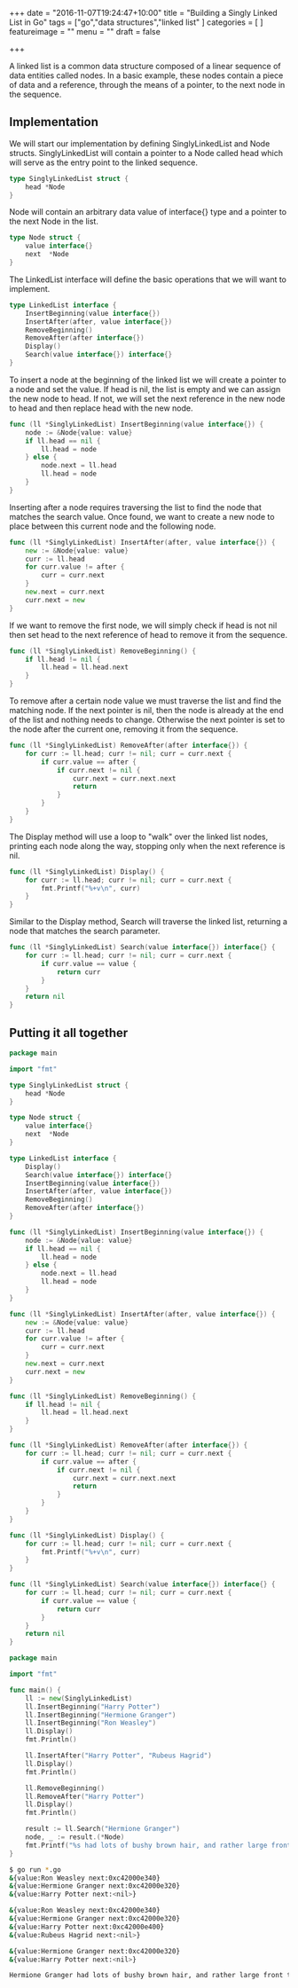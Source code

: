 +++
date = "2016-11-07T19:24:47+10:00"
title = "Building a Singly Linked List in Go"
tags = ["go","data structures","linked list"
]
categories = [
]
featureimage = ""
menu = ""
draft = false

+++

A linked list is a common data structure composed of a linear sequence of data entities called nodes. In a basic example, these nodes contain a piece of data and a reference, through the means of a pointer, to the next node in the sequence.

## Implementation
We will start our implementation by defining SinglyLinkedList and Node structs.
SinglyLinkedList will contain a pointer to a Node called head which will serve as the entry point to the linked sequence.
```go
type SinglyLinkedList struct {
	head *Node
}
```
Node will contain an arbitrary data value of interface{} type and a pointer to the next Node in the list.

```go
type Node struct {
	value interface{}
	next  *Node
}
```
The LinkedList interface will define the basic operations that we will want to implement.
```go
type LinkedList interface {
	InsertBeginning(value interface{})
	InsertAfter(after, value interface{})
	RemoveBeginning()
	RemoveAfter(after interface{})
	Display()
	Search(value interface{}) interface{}
}
```
To insert a node at the beginning of the linked list we will create a pointer to a node and set the value. If head is nil, the list is empty and we can assign the new node to head. If not, we will set the next reference in the new node to head and then replace head with the new node.
```go
func (ll *SinglyLinkedList) InsertBeginning(value interface{}) {
	node := &Node{value: value}
	if ll.head == nil {
		ll.head = node
	} else {
		node.next = ll.head
		ll.head = node
	}
}
```
Inserting after a node requires traversing the list to find the node that matches the search value. Once found, we want to create a new node to place between this current node and the following node.
```go
func (ll *SinglyLinkedList) InsertAfter(after, value interface{}) {
	new := &Node{value: value}
	curr := ll.head
	for curr.value != after {
		curr = curr.next
	}
	new.next = curr.next
	curr.next = new
}
```

If we want to remove the first node, we will simply check if head is not nil then set head to the next reference of head to remove it from the sequence.
```go
func (ll *SinglyLinkedList) RemoveBeginning() {
	if ll.head != nil {
		ll.head = ll.head.next
	}
}
```
To remove after a certain node value we must traverse the list and find the matching node. If the next pointer is nil, then the node is already at the end of the list and nothing needs to change. Otherwise the next pointer is set to the node after the current one, removing it from the sequence.
```go
func (ll *SinglyLinkedList) RemoveAfter(after interface{}) {
	for curr := ll.head; curr != nil; curr = curr.next {
		if curr.value == after {
			if curr.next != nil {
				curr.next = curr.next.next
				return
			}
		}
	}
}
```

The Display method will use a loop to "walk" over the linked list nodes, printing each node along the way, stopping only when the next reference is nil.
```go
func (ll *SinglyLinkedList) Display() {
	for curr := ll.head; curr != nil; curr = curr.next {
		fmt.Printf("%+v\n", curr)
	}
}
```

Similar to the Display method, Search will traverse the linked list, returning a node that matches the search parameter.
```go
func (ll *SinglyLinkedList) Search(value interface{}) interface{} {
	for curr := ll.head; curr != nil; curr = curr.next {
		if curr.value == value {
			return curr
		}
	}
	return nil
}
```


## Putting it all together

```go
package main

import "fmt"

type SinglyLinkedList struct {
	head *Node
}

type Node struct {
	value interface{}
	next  *Node
}

type LinkedList interface {
	Display()
	Search(value interface{}) interface{}
	InsertBeginning(value interface{})
	InsertAfter(after, value interface{})
	RemoveBeginning()
	RemoveAfter(after interface{})
}

func (ll *SinglyLinkedList) InsertBeginning(value interface{}) {
	node := &Node{value: value}
	if ll.head == nil {
		ll.head = node
	} else {
		node.next = ll.head
		ll.head = node
	}
}

func (ll *SinglyLinkedList) InsertAfter(after, value interface{}) {
	new := &Node{value: value}
	curr := ll.head
	for curr.value != after {
		curr = curr.next
	}
	new.next = curr.next
	curr.next = new
}

func (ll *SinglyLinkedList) RemoveBeginning() {
	if ll.head != nil {
		ll.head = ll.head.next
	}
}

func (ll *SinglyLinkedList) RemoveAfter(after interface{}) {
	for curr := ll.head; curr != nil; curr = curr.next {
		if curr.value == after {
			if curr.next != nil {
				curr.next = curr.next.next
				return
			}
		}
	}
}

func (ll *SinglyLinkedList) Display() {
	for curr := ll.head; curr != nil; curr = curr.next {
		fmt.Printf("%+v\n", curr)
	}
}

func (ll *SinglyLinkedList) Search(value interface{}) interface{} {
	for curr := ll.head; curr != nil; curr = curr.next {
		if curr.value == value {
			return curr
		}
	}
	return nil
}
```

```go
package main

import "fmt"

func main() {
	ll := new(SinglyLinkedList)
	ll.InsertBeginning("Harry Potter")
	ll.InsertBeginning("Hermione Granger")
	ll.InsertBeginning("Ron Weasley")
	ll.Display()
	fmt.Println()

	ll.InsertAfter("Harry Potter", "Rubeus Hagrid")
	ll.Display()
	fmt.Println()

	ll.RemoveBeginning()
	ll.RemoveAfter("Harry Potter")
	ll.Display()
	fmt.Println()

	result := ll.Search("Hermione Granger")
	node, _ := result.(*Node)
	fmt.Printf("%s had lots of bushy brown hair, and rather large front teeth.\n", node.value)
}
```

```bash
$ go run *.go
&{value:Ron Weasley next:0xc42000e340}
&{value:Hermione Granger next:0xc42000e320}
&{value:Harry Potter next:<nil>}

&{value:Ron Weasley next:0xc42000e340}
&{value:Hermione Granger next:0xc42000e320}
&{value:Harry Potter next:0xc42000e400}
&{value:Rubeus Hagrid next:<nil>}

&{value:Hermione Granger next:0xc42000e320}
&{value:Harry Potter next:<nil>}

Hermione Granger had lots of bushy brown hair, and rather large front teeth.
```
